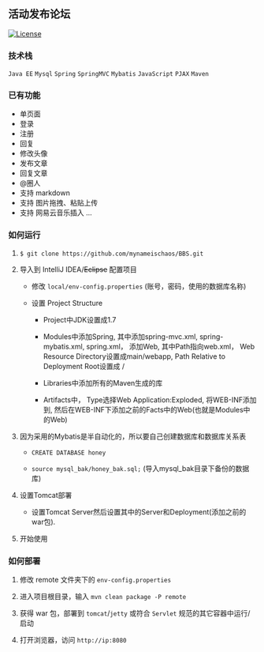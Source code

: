 ## 活动发布论坛

[![License](http://img.shields.io/badge/license-MIT-brightgreen.svg)](http://opensource.org/licenses/MIT)


### 技术栈

`Java EE`  `Mysql`  `Spring` `SpringMVC`  `Mybatis`  `JavaScript` `PJAX`
`Maven` 


### 已有功能


- 单页面
- 登录
- 注册
- 回复
- 修改头像
- 发布文章
- 回复文章
- @圈人
- 支持 markdown
- 支持 图片拖拽、粘贴上传
- 支持 网易云音乐插入
...


### 如何运行

1. `$ git clone https://github.com/mynameischaos/BBS.git`

2. 导入到 IntelliJ IDEA/~~Eclipse~~ 配置项目

	* 修改 `local/env-config.properties` (账号，密码，使用的数据库名称)
	
	* 设置 Project Structure
	
		* Project中JDK设置成1.7
		
		* Modules中添加Spring, 其中添加spring-mvc.xml, spring-mybatis.xml, spring.xml， 添加Web, 其中Path指向web.xml， Web Resource Directory设置成main/webapp, Path Relative to Deployment Root设置成 / 
		
		* Libraries中添加所有的Maven生成的库
		
		* Artifacts中， Type选择Web Application:Exploded, 将WEB-INF添加到<output root>, 然后在WEB-INF下添加之前的Facts中的Web(也就是Modules中的Web)


3. 因为采用的Mybatis是半自动化的，所以要自己创建数据库和数据库关系表
	
	*  `CREATE DATABASE honey`
	
	*  `source mysql_bak/honey_bak.sql;` (导入mysql_bak目录下备份的数据库)
	
4. 设置Tomcat部署

	* 设置Tomcat Server然后设置其中的Server和Deployment(添加之前的war包).


5. 开始使用


### 如何部署

1. 修改 remote 文件夹下的 `env-config.properties` 

2. 进入项目根目录，输入 `mvn clean package -P remote`

3. 获得 war 包，部署到 `tomcat`/`jetty` 或符合 `Servlet` 规范的其它容器中运行/启动

4. 打开浏览器，访问 `http://ip:8080`

